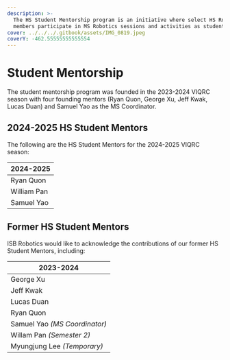 ```yaml
---
description: >-
  The HS Student Mentorship program is an initiative where select HS Robotics
  members participate in MS Robotics sessions and activities as student mentors.
cover: ../../../.gitbook/assets/IMG_0819.jpeg
coverY: -462.55555555555554
---
```


# Student Mentorship

The student mentorship program was founded in the 2023-2024 VIQRC season with four founding mentors (Ryan Quon, George Xu, Jeff Kwak, Lucas Duan) and Samuel Yao as the MS Coordinator.&#x20;

## 2024-2025 HS Student Mentors

The following are the HS Student Mentors for the 2024-2025 VIQRC season:&#x20;

| 2024-2025   |
| ----------- |
| Ryan Quon   |
| William Pan |
| Samuel Yao  |

## Former HS Student Mentors

ISB Robotics would like to acknowledge the contributions of our former HS Student Mentors, including:

| 2023-2024                     |
| ----------------------------- |
| George Xu                     |
| Jeff Kwak                     |
| Lucas Duan                    |
| Ryan Quon                     |
| Samuel Yao _(MS Coordinator)_ |
| Willam Pan _(Semester 2)_     |
| Myungjung Lee _(Temporary)_   |

